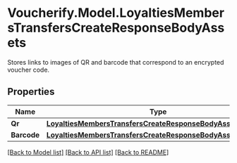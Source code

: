 # Voucherify.Model.LoyaltiesMembersTransfersCreateResponseBodyAssets
Stores links to images of QR and barcode that correspond to an encrypted voucher code.

## Properties

Name | Type | Description | Notes
------------ | ------------- | ------------- | -------------
**Qr** | [**LoyaltiesMembersTransfersCreateResponseBodyAssetsQr**](LoyaltiesMembersTransfersCreateResponseBodyAssetsQr.md) |  | [optional] 
**Barcode** | [**LoyaltiesMembersTransfersCreateResponseBodyAssetsBarcode**](LoyaltiesMembersTransfersCreateResponseBodyAssetsBarcode.md) |  | [optional] 

[[Back to Model list]](../README.md#documentation-for-models) [[Back to API list]](../README.md#documentation-for-api-endpoints) [[Back to README]](../README.md)

